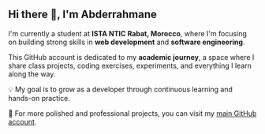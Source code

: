 ## Hi there 👋, I'm Abderrahmane

I'm currently a student at **ISTA NTIC Rabat, Morocco**, where I'm focusing on building strong skills in **web development** and **software engineering**.

This GitHub account is dedicated to my **academic journey**, a space where I share class projects, coding exercises, experiments, and everything I learn along the way.

💡 My goal is to grow as a developer through continuous learning and hands-on practice.

🔗 For more polished and professional projects, you can visit my [main GitHub account](https://github.com/ababdelo).
